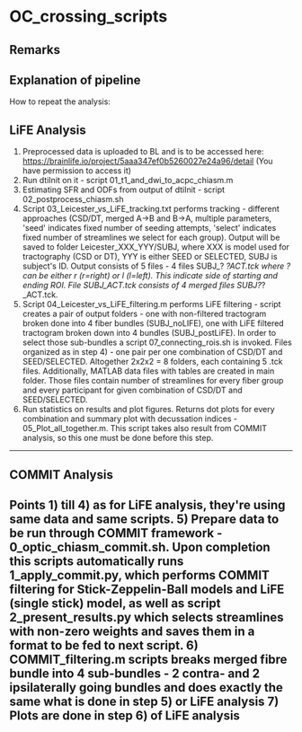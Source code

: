 # OC_crossing_scripts

## Remarks


## Explanation of pipeline
How to repeat the analysis:

LiFE Analysis 
-------------
1) Preprocessed data is uploaded to BL and is to be accessed here: https://brainlife.io/project/5aaa347ef0b5260027e24a96/detail (You have permission to access it)
2) Run dtiInit on it - script 01_t1_and_dwi_to_acpc_chiasm.m
3) Estimating SFR and ODFs from output of dtiInit - script 02_postprocess_chiasm.sh
4) Script 03_Leicester_vs_LiFE_tracking.txt performs tracking - different approaches (CSD/DT, merged A->B and B->A, multiple parameters, 'seed' indicates fixed number of seeding attempts, 'select' indicates fixed number of streamlines we select for each group). Output will be saved to folder Leicester_XXX_YYY/SUBJ, where XXX is model used for tractography (CSD or DT), YYY is either SEED or SELECTED, SUBJ is subject's ID. Output consists of 5 files - 4 files SUBJ_? _?_ACT.tck where ? can be either r (r=right) or l (l=left). This indicate side of starting and ending ROI. File SUBJ_ACT.tck consists of 4 merged files SUBJ_?_?_ACT.tck. 
5) Script 04_Leicester_vs_LiFE_filtering.m performs LiFE filtering - script creates a pair of output folders - one with non-filtered tractogram broken done into 4 fiber bundles (SUBJ_noLIFE), one with LiFE filtered tractogram broken down into 4 bundles (SUBJ_postLiFE). In order to select those sub-bundles a script 07_connecting_rois.sh is invoked. Files organized as in step 4) - one pair per one combination of CSD/DT and SEED/SELECTED. Altogether 2x2x2 = 8 folders, each containing 5 .tck files. Additionally, MATLAB data files with tables are created in main folder. Those files contain number of streamlines for every fiber group and every participant for given combination of CSD/DT and SEED/SELECTED. 
6) Run statistics on results and plot figures. Returns dot plots for every combination and summary plot with decussation indices - 05_Plot_all_together.m. This script takes also result from COMMIT analysis, so this one must be done before this step.
--------------



COMMIT Analysis
---------------
Points 1) till 4) as for LiFE analysis, they're using same data and same scripts.
5) Prepare data to be run through COMMIT framework - 0_optic_chiasm_commit.sh. Upon completion this scripts automatically runs 1_apply_commit.py, which performs COMMIT filtering for Stick-Zeppelin-Ball models and LiFE (single stick) model, as well as script 2_present_results.py which selects streamlines with non-zero weights and saves them in a format to be fed to next script.
6) COMMIT_filtering.m scripts breaks merged fibre bundle into 4 sub-bundles - 2 contra- and 2 ipsilaterally going bundles and does exactly the same what is done in step 5) or LiFE analysis
7) Plots are done in step 6) of LiFE analysis
--------------
